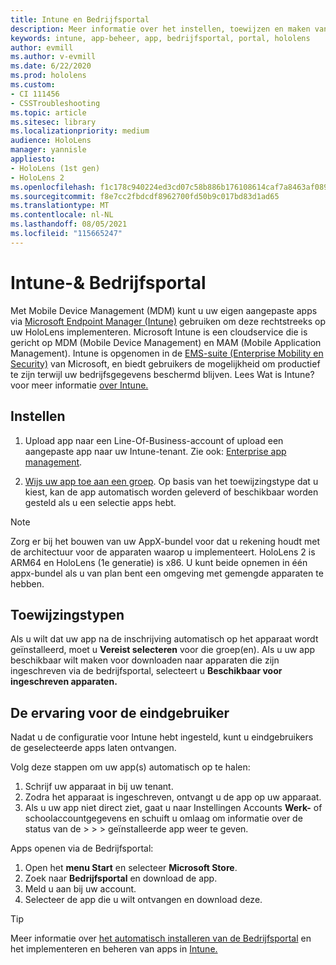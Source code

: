 ```yaml
---
title: Intune en Bedrijfsportal
description: Meer informatie over het instellen, toewijzen en maken van een gebruikerservaring met Intune, het beheer van mobiele apparaten en de bedrijfsportal.
keywords: intune, app-beheer, app, bedrijfsportal, portal, hololens
author: evmill
ms.author: v-evmill
ms.date: 6/22/2020
ms.prod: hololens
ms.custom:
- CI 111456
- CSSTroubleshooting
ms.topic: article
ms.sitesec: library
ms.localizationpriority: medium
audience: HoloLens
manager: yannisle
appliesto:
- HoloLens (1st gen)
- HoloLens 2
ms.openlocfilehash: f1c178c940224ed3cd07c58b886b176108614caf7a8463af089e2f2357f45553
ms.sourcegitcommit: f8e7cc2fbdcdf8962700fd50b9c017bd83d1ad65
ms.translationtype: MT
ms.contentlocale: nl-NL
ms.lasthandoff: 08/05/2021
ms.locfileid: "115665247"
---
```

# <a name="intune--company-portal"></a>Intune-& Bedrijfsportal

Met Mobile Device Management (MDM) kunt u uw eigen aangepaste apps via [Microsoft Endpoint Manager (Intune)](/intune/windows-holographic-for-business) gebruiken om deze rechtstreeks op uw HoloLens implementeren. Microsoft Intune is een cloudservice die is gericht op MDM (Mobile Device Management) en MAM (Mobile Application Management). Intune is opgenomen in de [EMS-suite (Enterprise Mobility en Security)](https://www.microsoft.com/microsoft-365/enterprise-mobility-security) van Microsoft, en biedt gebruikers de mogelijkheid om productief te zijn terwijl uw bedrijfsgegevens beschermd blijven. Lees Wat is Intune? voor meer informatie [over Intune.](/mem/intune/fundamentals/what-is-intune)

## <a name="setup"></a>Instellen

1. Upload app naar een Line-Of-Business-account of upload een aangepaste app naar uw Intune-tenant. Zie ook: [Enterprise app management](/windows/client-management/mdm/enterprise-app-management).

2. [Wijs uw app toe aan een groep](/mem/intune/apps/apps-deploy). Op basis van het toewijzingstype dat u kiest, kan de app automatisch worden geleverd of beschikbaar worden gesteld als u een selectie apps hebt.

> [!NOTE]
> Zorg er bij het bouwen van uw AppX-bundel voor dat u rekening houdt met de architectuur voor de apparaten waarop u implementeert. HoloLens 2 is ARM64 en HoloLens (1e generatie) is x86. U kunt beide opnemen in één appx-bundel als u van plan bent een omgeving met gemengde apparaten te hebben.

## <a name="assignment-types"></a>Toewijzingstypen

Als u wilt dat uw app na de inschrijving automatisch op het apparaat wordt geïnstalleerd, moet u **Vereist selecteren** voor die groep(en).
Als u uw app beschikbaar wilt maken voor downloaden naar apparaten die zijn ingeschreven via de bedrijfsportal, selecteert u **Beschikbaar voor ingeschreven apparaten.**

## <a name="end-user-experience"></a>De ervaring voor de eindgebruiker

Nadat u de configuratie voor Intune hebt ingesteld, kunt u eindgebruikers de geselecteerde apps laten ontvangen.

Volg deze stappen om uw app(s) automatisch op te halen:

1. Schrijf uw apparaat in bij uw tenant.
2. Zodra het apparaat is ingeschreven, ontvangt u de app op uw apparaat.
3. Als u uw app niet direct ziet, gaat u naar Instellingen Accounts **Werk-** of schoolaccountgegevens en schuift u omlaag om informatie over de status van de  >    >    >   geïnstalleerde app weer te geven.

Apps openen via de Bedrijfsportal:

1. Open het **menu Start** en selecteer **Microsoft Store**.
2. Zoek naar **Bedrijfsportal** en download de app.
3. Meld u aan bij uw account.
4. Selecteer de app die u wilt ontvangen en download deze.

> [!Tip]
> Meer informatie over [het automatisch installeren van de Bedrijfsportal](/mem/intune/apps/company-portal-app) en het implementeren en beheren van apps in [Intune.](/mem/intune/fundamentals/windows-holographic-for-business#deploy-and-manage-apps)
